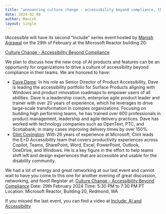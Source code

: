 ```yaml
---
title: "announcing culture change - accessibility beyond compliance, the next Include series event"
date: 2024-02-08
author: Manish
layout: single
---
```

IAccessible will have its second "Include" series event hosted by [Manish Agrawal](https://www.linkedin.com/in/manish-agrawal-2722005/) on the 29th of February at the Microsoft Reactor building 20:

[Culture Change - Accessibility Beyond Compliance](https://www.linkedin.com/events/culturechange-accessibilitybeyo7161194702275252224/)

We plan to discuss how the new crop of AI products and features can be an opportunity for organizations to drive a culture of accessibility beyond compliance in their teams. We are honored to have:
* [Dave Dame](https://www.linkedin.com/in/daviddame/): In his role as Senior Director of Product Accessibility, Dave is leading the accessibility portfolio for Surface Products aligning with Windows and product innovation roadmaps to empower users of all abilities.
Dave is a leadership coach, enterprise agile product leader and trainer with over 20 years of experience, which he leverages to drive large-scale transformation in complex organizations. Focusing on building high performing teams, he has trained over 600 professionals in product management, leadership and agile delivery practices. Dave has worked with technology companies such as OpenText, PTC, and Scotiabank; in many cases improving delivery times by over 150%.
* [Clint Covington](https://www.linkedin.com/in/clint-covington/): With 26 years of experience at Microsoft, Clint leads the E+D Accessibility team that covers productivity experiences across Copilot, Teams, SharePoint, Word, Excel, PowerPoint, Outlook, OneDrive, and Windows. He is a key figure in the effort to help teams shift left and design experiences that are accessible and usable for the disability community. 

We had a lot of energy and great networking at our last event and cannot wait to have you come to this one for another evening of great discussion, networking, and food!
Register at: [Culture Change - Accessibility Beyond Compliance](https://www.linkedin.com/events/culturechange-accessibilitybeyo7161194702275252224/)
Date: 29th February 2024
Time: 5:30 PM to 7:30 PM PT
Location: Microsoft Reactor, Building 20, Redmond, WA

If you missed the last event, you can find a video at [Include: AI and Accessibility](/event-include/2024/01/30/include-series-event-1-video.html)

